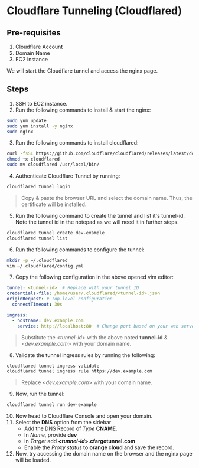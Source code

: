 # Cloudflare Tunneling (Cloudflared)

## Pre-requisites
1. Cloudflare Account
2. Domain Name
3. EC2 Instance

We will start the Cloudflare tunnel and access the nginx page.

## Steps
1. SSH to EC2 instance.
2. Run the following commands to install & start the nginx:
```sh
sudo yum update
sudo yum install -y nginx
sudo nginx
```
3. Run the following commands to install cloudflared:
```sh
curl -fsSL https://github.com/cloudflare/cloudflared/releases/latest/download/cloudflared-linux-amd64 -o cloudflared
chmod +x cloudflared
sudo mv cloudflared /usr/local/bin/
```
4. Authenticate Cloudflare Tunnel by running:
```sh
cloudflared tunnel login
```
> Copy & paste the browser URL and select the domain name. Thus, the certificate will be installed.
5. Run the following command to create the tunnel and list it's tunnel-id. Note the tunnel id in the notepad as we will need it in further steps.
```sh
cloudflared tunnel create dev-example
cloudflared tunnel list
```
6. Run the following commands to configure the tunnel:
```sh
mkdir -p ~/.cloudflared
vim ~/.cloudflared/config.yml
```
7. Copy the following configuration in the above opened vim editor:
```yml
tunnel: <tunnel-id>  # Replace with your tunnel ID
credentials-file: /home/user/.cloudflared/<tunnel-id>.json
originRequest: # Top-level configuration
  connectTimeout: 30s

ingress:
  - hostname: dev.example.com
    service: http://localhost:80  # Change port based on your web server
```
> Substitute the <*tunnel-id*> with the above noted **tunnel-id** & <*dev.example.com*> with your domain name.
8. Validate the tunnel ingress rules by running the following:
```sh
cloudflared tunnel ingress validate
cloudflared tunnel ingress rule https://dev.example.com
```
> Replace <*dev.example.com*> with your domain name.
9. Now, run the tunnel:
```sh
cloudflared tunnel run dev-example
```
10. Now head to Cloudflare Console and open your domain.
11. Select the **DNS** option from the sidebar
    - Add the DNS Record of *Type* **CNAME**.
    - In *Name*, provide **dev**
    - In *Target* add **<*tunnel-id*>.cfargotunnel.com**
    - Enable the *Proxy status* to **orange cloud** and save the record.
10. Now, try accessing the domain name on the browser and the nginx page will be loaded.
